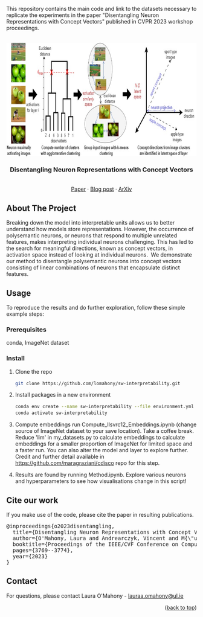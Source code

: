 <!-- Improved compatibility of back to top link: See: https://github.com/othneildrew/Best-README-Template/pull/73 -->
<a name="readme-top"></a>
<!--
*** Thanks for checking out the Best-README-Template. If you have a suggestion
*** that would make this better, please fork the repo and create a pull request
*** or simply open an issue with the tag "enhancement".
*** Don't forget to give the project a star!
*** Thanks again! Now go create something AMAZING! :D
-->

This repository contains the main code and link to the datasets necessary to replicate the experiments in the paper "Disentangling Neuron Representations with Concept Vectors" published in CVPR 2023 workshop proceedings. 


<!-- PROJECT SHIELDS -->
<!--
*** I'm using markdown "reference style" links for readability.
*** Reference links are enclosed in brackets [ ] instead of parentheses ( ).
*** See the bottom of this document for the declaration of the reference variables
*** for contributors-url, forks-url, etc. This is an optional, concise syntax you may use.
*** https://www.markdownguide.org/basic-syntax/#reference-style-links
-->



<!-- PROJECT LOGO -->
<br />
<div align="center">
  <a href="https://github.com/lomahony/sw-interpretability">
    <img src="files/method.jpg" alt="Logo" width="800" height="300">
  </a>

  <h3 align="center">Disentangling Neuron Representations with Concept Vectors</h3>

  <p align="center">
    <br />
    <a href="TODO">Paper</a>
    ·
    <a href="TODO">Blog post</a>
    ·
    <a href="TODO">ArXiv</a>
  </p>
</div>


<!-- ABOUT THE PROJECT -->
## About The Project

Breaking down the model into interpretable units allows us to better understand how models store representations. However, the occurrence of polysemantic neurons, or neurons that respond to multiple unrelated features, makes interpreting individual neurons challenging. This has led to the search for meaningful directions, known as concept vectors, in activation space instead of looking at individual neurons. 
We demonstrate our method to disentangle polysemantic neurons into concept vectors consisting of linear combinations of neurons that encapsulate distinct features.


<!-- GETTING STARTED -->
## Usage

To reproduce the results and do further exploration, follow these simple example steps:


### Prerequisites

conda, ImageNet dataset


### Install


1. Clone the repo
   ```sh
   git clone https://github.com/lomahony/sw-interpretability.git
   ```
2. Install packages in a new environment
   ```sh
   conda env create --name sw-interpretability --file environment.yml
   conda activate sw-interpretability
   ```
3. Compute embeddings
   run Compute_Ilsvrc12_Embeddings.ipynb (change source of ImageNet dataset to your save location). Take a coffee break. Reduce 'lim' in my_datasets.py to calculate embeddings to calculate embeddings for a smaller proportion of ImageNet for limited space and a faster run. 
   You can also alter the model and layer to explore further. 
   Credit and further detail available in https://github.com/maragraziani/cdisco repo for this step.

4. Results are found by running Method.ipynb. 
   Explore various neurons and hyperparameters to see how visualisations change in this script!


<!-- CITE -->
## Cite our work

If you make use of the code, please cite the paper in resulting publications.

<pre>
@inproceedings{o2023disentangling,
  title={Disentangling Neuron Representations with Concept Vectors},
  author={O'Mahony, Laura and Andrearczyk, Vincent and M{\"u}ller, Henning and Graziani, Mara},
  booktitle={Proceedings of the IEEE/CVF Conference on Computer Vision and Pattern Recognition},
  pages={3769--3774},
  year={2023}
}
</pre>

<!-- CONTACT -->
## Contact

For questions, please contact Laura O'Mahony - lauraa.omahony@ul.ie

<p align="right">(<a href="#readme-top">back to top</a>)</p>
